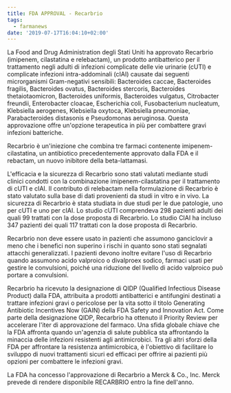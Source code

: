 ```yaml
---
title: FDA APPROVAL - Recarbrio
tags:
  - farmanews
date: '2019-07-17T16:04:10+02:00'
---
```

La Food and Drug Administration degli Stati Uniti ha approvato Recarbrio (imipenem, cilastatina e relebactam), un prodotto antibatterico per il trattamento negli adulti di infezioni complicate delle vie urinarie (cUTI) e complicate infezioni intra-addominali (cIAI) causate dai seguenti microrganismi Gram-negativi sensibili: Bacteroides caccae, Bacteroides fragilis, Bacteroides ovatus, Bacteroides stercoris, Bacteroides thetaiotaomicron, Bacteroides uniformis, Bacteroides vulgatus, Citrobacter freundii, Enterobacter cloacae, Escherichia coli, Fusobacterium nucleatum, Klebsiella aerogenes, Klebsiella oxytoca, Klebsiella pneumoniae, Parabacteroides distasonis e Pseudomonas aeruginosa.
 Questa approvazione offre un'opzione terapeutica in più per combattere gravi infezioni batteriche.

Recarbrio è un'iniezione che combina tre farmaci contenente imipenem-cilastatina, un antibiotico precedentemente approvato dalla FDA e il rebactam, un nuovo inibitore della beta-lattamasi.

L'efficacia e la sicurezza di Recarbrio sono stati valutati mediante studi clinici condotti con la combinazione imipenem-cilastatina per il trattamento di cUTI e cIAI. Il contributo di relebactam nella formulazione di Recarbrio è stato valutato sulla base di dati provenienti da studi in vitro e in vivo. La sicurezza di Recarbrio è stata studiata in due studi per le due patologie, uno per cUTI e uno per cIAI. Lo studio cUTI comprendeva 298 pazienti adulti dei quali 99 trattati con la dose proposta di Recarbrio. Lo studio CIAI ha incluso 347 pazienti dei quali 117 trattati con la dose proposta di Recarbrio.

Recarbrio non deve essere usato in pazienti che assumono ganciclovir a meno che i benefici non superino i rischi in quanto sono stati segnalati attacchi generalizzati. I pazienti devono inoltre evitare l'uso di Recarbrio quando assumono acido valproico o divalproex sodico, farmaci usati per gestire le convulsioni, poiché una riduzione del livello di acido valproico può portare a convulsioni.

Recarbrio ha ricevuto la designazione di QIDP (Qualified Infectious Disease Product) dalla FDA, attribuita a prodotti antibatterici e antifungini destinati a trattare infezioni gravi o pericolose per la vita sotto il titolo Generating Antibiotic Incentives Now (GAIN) della FDA Safety and Innovation Act. Come parte della designazione QIDP, Recarbrio ha ottenuto il Priority Review per accelerare l'iter di approvazione del farmaco. Una sfida globale chiave che la FDA affronta quando un'agenzia di salute pubblica sta affrontando la minaccia delle infezioni resistenti agli antimicrobici. Tra gli altri sforzi della FDA per affrontare la resistenza antimicrobica, è l'obiettivo di facilitare lo sviluppo di nuovi trattamenti sicuri ed efficaci per offrire ai pazienti più opzioni per combattere le infezioni gravi. 

La FDA ha concesso l'approvazione di Recarbrio a Merck & Co., Inc. Merck prevede di rendere disponibile RECARBRIO entro la fine dell'anno.
